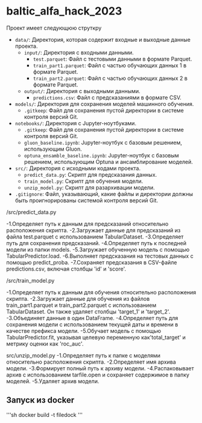 # baltic_alfa_hack_2023

Проект имеет следующюю струткру 
- `data/`: Директория, которая содержит входные и выходные данные проекта.
  - `input/`: Директория с входными данными.
    - `test.parquet`: Файл с тестовыми данными в формате Parquet.
    - `train_part1.parquet`: Файл с частью обучающих данных 1 в формате Parquet.
    - `train_part2.parquet`: Файл с частью обучающих данных 2 в формате Parquet.
  - `output/`: Директория с выходными данными.
    - `predictions.csv`: Файл с предсказаниями в формате CSV.
- `models/`: Директория для сохранения моделей машинного обучения.
  - `.gitkeep`: Файл для сохранения пустой директории в системе контроля версий Git.
- `notebooks/`: Директория с Jupyter-ноутбуками.
  - `.gitkeep`: Файл для сохранения пустой директории в системе контроля версий Git.
  - `gluon_baseline.ipynb`: Jupyter-ноутбук с базовым решением, использующим Gluon.
  - `optuna_ensamble_baseline.ipynb`: Jupyter-ноутбук с базовым решением, использующим Optuna и ансамблирование моделей.
- `src/`: Директория с исходными кодами проекта.
  - `predict_data.py`: Скрипт для предсказания данных.
  - `train_model.py`: Скрипт для обучения модели.
  - `unzip_model.py`: Скрипт для разархивации модели.
- `.gitignore`: Файл, указывающий, какие файлы и директории должны быть проигнорированы системой контроля версий Git.



/src/predict_data.py

-1.Определяет путь к данным для предсказаний относительно расположения скрипта.
-2.Загружает данные для предсказаний из файла test.parquet с использованием TabularDataset.
-3.Определяет путь для сохранения предсказаний.
-4.Определяет путь к последней модели из папки models.
-5.Загружает обученную модель с помощью TabularPredictor.load.
-6.Выполняет предсказания на тестовых данных с помощью predict_proba.
-7.Сохраняет предсказания в CSV-файле predictions.csv, включая столбцы 'id' и 'score'.

/src/train_model.py

-1.Определяет путь к данным для обучения относительно расположения скрипта.
-2.Загружает данные для обучения из файлов train_part1.parquet и train_part2.parquet с использованием TabularDataset. Он также удаляет столбцы 'target_1' и 'target_2'.
-3.Объединяет данные в один DataFrame.
-4.Определяет путь для сохранения модели с использованием текущей даты и времени в качестве префикса модели.
-5.Обучает модель с помощью TabularPredictor.fit, указывая целевую переменную как'total_target' и метрику оценки как 'roc_auc'.


src/unzip_model.py
-1.Определяет путь к папке с моделями относительно расположения скрипта.
-2.Определяет имя архива модели.
-3.Формирует полный путь к архиву модели.
-4.Распаковывает архив с использованием tarfile.open и сохраняет содержимое в папку моделей.
-5.Удаляет архив модели.


## Запуск из docker
'''sh
docker build -t filedock 
'''
